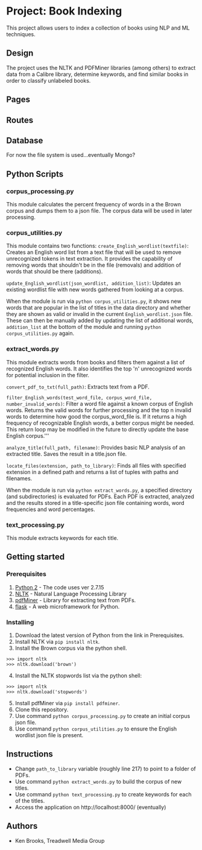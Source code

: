 # Project: Book Indexing
This project allows users to index a collection of books using NLP and ML techniques.

## Design

The project uses the NLTK and PDFMiner libraries (among others) to extract data from a Calibre library, determine keywords, and find similar books in order to classify unlabeled books.

## Pages


## Routes


## Database

For now the file system is used...eventually Mongo?

## Python Scripts

### corpus_processing.py

This module calculates the percent frequency of words in a the Brown corpus and dumps them to a json file.  The corpus data will be used in later processing.

### corpus_utilities.py

This module contains two functions: 
`create_English_wordlist(textfile)`: Creates an English word list from a text file that will be used to remove unrecognized tokens in text extraction.  It provides the capability of removing words that shouldn't be in the file (removals) and addition of words that should be there (additions).

`update_English_wordlist(json_wordlist, addition_list)`: Updates an existing wordlist file with new words gathered from looking at a corpus.

When the module is run via `python corpus_utilities.py`, it shows new words that are popular in the list of titles in the data directory and whether they are shown as valid or invalid in the current `English_wordlist.json` file. These can then be manually added by updating the list of additional words, `addition_list` at the bottom of the module and running  `python corpus_utilities.py` again.

### extract_words.py

This module extracts words from books and filters them against a list of recognized English words.  It also identifies the top 'n' unrecognized words for potential inclusion in the filter.

`convert_pdf_to_txt(full_path)`: Extracts text from a PDF.

`filter_English_words(test_word_file, corpus_word_file, number_invalid_words)`: Filter a word file against a known corpus of English words.  Returns the valid words for further processing and the top n invalid words to determine how good the corpus_word_file is.  If it returns a high frequency of recognizable English words, a better corpus might be needed.  This return loop may be modified in the future to directly update the base English corpus.'''

`analyze_title(full_path, filename)`: Provides basic NLP analysis of an extracted title.  Saves the result in a title.json file.

`locate_files(extension, path_to_library)`: Finds all files with specified extension in a defined path and returns a list of tuples with paths and filenames.

When the module is run via `python extract_words.py`, a specified directory (and subdirectories) is evaluated for PDFs. Each PDF is extracted, analyzed and the results stored in a title-specific json file containing words, word frequencies and word percentages.

### text_processing.py

This module extracts keywords for each title.

## Getting started

### Prerequisites
1. [Python 2](https://www.python.org/download/releases/python-2715/) - The code uses ver 2.7.15
2. [NLTK](https://www.nltk.org/) - Natural Language Processing Library
3. [pdfMiner](https://pypi.org/project/pdfminer/) - Library for extracting text from PDFs.
4. [flask](http://flask.pocoo.org) - A web microframework
   for Python.

### Installing

 1. Download the latest version of Python from the link in Prerequisites.
 2. Install NLTK via `pip install nltk`.
 3. Install the Brown corpus via the python shell.
  ```
  >>> import nltk
  >>> nltk.download('brown')
  ```
 4. Install the NLTK stopwords list via the python shell:
  ```
  >>> import nltk
  >>> nltk.download('stopwords')
  ```
 5. Install pdfMiner via `pip install pdfminer`.
 6. Clone this repository.
 7. Use command `python corpus_processing.py` to create an initial corpus json file.
 8. Use command `python corpus_utilities.py` to ensure the English wordlist json file is present.

 ## Instructions

* Change `path_to_library` variable (roughly line 217) to point to a folder of PDFs.
* Use command `python extract_words.py` to build the corpus of new titles.
* Use command `python text_processing.py` to create keywords for each of the titles.
* Access the application on http://localhost:8000/ (eventually)

## Authors

* Ken Brooks, Treadwell Media Group